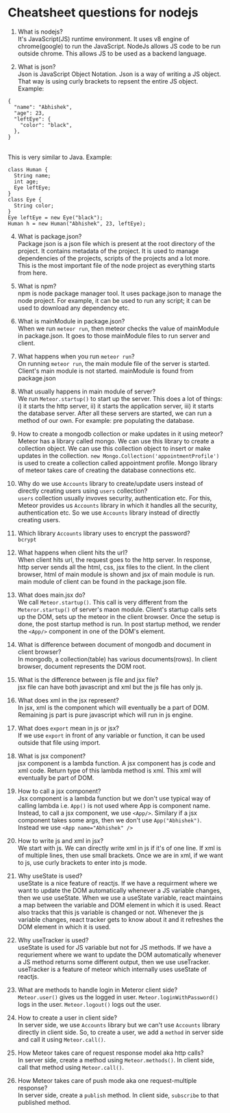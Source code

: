 # Cheatsheet questions for nodejs
1. What is nodejs?<br/>It's JavaScript(JS) runtime environment. It uses v8 engine of chrome(google) to run the JavaScript. NodeJs allows JS code to be run outside chrome. This allows JS to be used as a backend language.

2. What is json?<br/>Json is JavaScript Object Notation. Json is a way of writing a JS object. That way is using curly brackets to repsent the entire JS object. Example:
```
{
  "name": "Abhishek",
  "age": 23,
  "leftEye": {
    "color": "black",
  },
}
```
<br/>
This is very similar to Java. Example:

```
class Human {
  String name;
  int age;
  Eye leftEye;
}
class Eye {
  String color;
}
Eye leftEye = new Eye("black");
Human h = new Human("Abhishek", 23, leftEye);
```

4. What is package.json?<br/>Package json is a json file which is present at the root directory of the project. It contains metadata of the project. It is used to manage dependencies of the projects, scripts of the projects and a lot more. This is the most important file of the node project as everything starts from here.

5. What is npm?<br/>npm is node package manager tool. It uses package.json to manage the node project. For example, it can be used to run any script; it can be used to download any dependency etc.

6. What is mainModule in package.json?<br/>When we run `meteor run`, then meteor checks the value of mainModule in package.json. It goes to those mainModule files to run server and client.

7. What happens when you run `meteor run`?<br/>On running `meteor run`, the main module file of the server is started. Client's main module is not started. mainModule is found from package.json

8. What usually happens in main module of server?<br/>We run `Meteor.startup()` to start up the server. This does a lot of things: i) it starts the http server, ii) it starts the application server, iii) it starts the database server. After all these servers are started, we can run a method of our own. For example: pre populating the database.

9. How to create a mongodb collection or make updates in it using meteor?<br/>Meteor has a library called mongo. We can use this library to create a collection object. We can use this collection object to insert or make updates in the collection. `new Mongo.Collection('appointmentProfile')` is used to create a collection called appointment profile. Mongo library of meteor takes care of creating the database connections etc.

10. Why do we use `Accounts` library to create/update users instead of directly creating users using `users` collection?<br/>`users` collection usually invoves security, authentication etc. For this, Meteor provides us `Accounts` library in which it handles all the security, authentication etc. So we use `Accounts` library instead of directly creating users.

11. Which library `Accounts` library uses to encrypt the password?<br/>`bcrypt`

12. What happens when client hits the url?<br/>When client hits url, the request goes to the http server. In response, http server sends all the html, css, jsx files to the client. In the client browser, html of main module is shown and jsx of main module is run. main module of client can be found in the package.json file. 

13. What does main.jsx do?<br/>We call `Meteor.startup()`. This call is very different from the `Meteror.startup()` of server's maon module. Client's startup calls sets up the DOM, sets up the meteor in the client browser. Once the setup is done, the post startup method is run. In post startup method, we render the `<App/>` component in one of the DOM's element.

14. What is difference between document of mongodb and document in client browser?<br/>In mongodb, a collection(table) has various documents(rows). In client browser, document represents the DOM root.

15. What is the difference between js file and jsx file?<br/>jsx file can have both javascript and xml but the js file has only js.

16. What does xml in the jsx represent?<br/>In jsx, xml is the component which will eventually be a part of DOM. Remaining js part is pure javascript which will run in js engine.

17. What does `export` mean in js or jsx?<br/>If we use `export` in front of any variable or function, it can be used outside that file using import.

18. What is jsx component?<br/>jsx component is a lambda function. A jsx component has js code and xml code. Return type of this lambda method is xml. This xml will eventually be part of DOM.

19. How to call a jsx component?<br/>Jsx component is a lambda function but we don't use typical way of calling lambda i.e. `App()` is not used where App is component name. Instead, to call a jsx component, we use `<App/>`. Similary if a jsx component takes some args, then we don't use `App("Abhishek")`. Instead we use `<App name="Abhishek" />`

20. How to write js and xml in jsx?<br/>We start with js. We can directly write xml in js if it's of one line. If xml is of multiple lines, then use small brackets. Once we are in xml, if we want to js, use curly brackets to enter into js mode.

21. Why useState is used?<br/>useState is a nice feature of reactjs. If we have a requirment where we want to update the DOM automatically whenever a JS variable changes, then we use useState. When we use a useState variable, react maintains a map between the variable and DOM element in which it is used. React also tracks that this js variable is changed or not. Whenever the js variable changes, react tracker gets to know about it and it refreshes the DOM element in which it is used.

22. Why useTracker is used?<br/>useState is used for JS variable but not for JS methods. If we have a requriement where we want to update the DOM automatically whenever a JS method returns some different output, then we use useTracker. useTracker is a feature of meteor which internally uses useState of reactjs. 

23. What are methods to handle login in Meteror client side?<br/> `Meteor.user()` gives us the logged in user. `Meteor.loginWithPassword()` logs in the user. `Meteor.logout()` logs out the user.

24. How to create a user in client side?<br/> In server side, we use `Accounts` library but we can't use `Accounts` library directly in client side. So, to create a user, we add a `method` in server side and call it using `Meteor.call()`.

25. How Meteor takes care of request response model aka http calls?<br/> In server side, create a method using `Meteor.methods()`. In client side, call that method using `Meteor.call()`.

26. How Meteor takes care of push mode aka one request-multiple response?<br/> In server side, create a `publish` method. In client side, `subscribe` to that published method.

